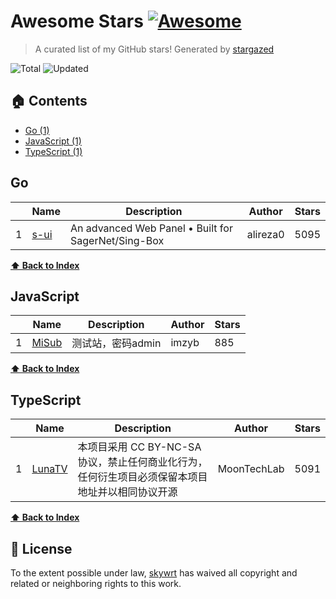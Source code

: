 # Awesome Stars [![Awesome](https://cdn.rawgit.com/sindresorhus/awesome/d7305f38d29fed78fa85652e3a63e154dd8e8829/media/badge.svg)](https://github.com/sindresorhus/awesome)

> A curated list of my GitHub stars! Generated by [stargazed](https://github.com/abhijithvijayan/stargazed)

![Total](https://img.shields.io/badge/Total-3-green.svg)
![Updated](https://img.shields.io/badge/Updated-15--9--2025-blue.svg)

## 🏠 Contents

- [Go (1)](#go)
- [JavaScript (1)](#javascript)
- [TypeScript (1)](#typescript)

## Go
|  | Name 	|  Description 	| Author  	|  Stars 	|
|---	|---	|---	|---	|---	|
| 1 |  [s-ui](https://github.com/alireza0/s-ui) | An advanced Web Panel • Built for SagerNet/Sing-Box | alireza0 | 5095 |

**[⬆ Back to Index](#-contents)**

## JavaScript
|  | Name 	|  Description 	| Author  	|  Stars 	|
|---	|---	|---	|---	|---	|
| 1 |  [MiSub](https://github.com/imzyb/MiSub) | 测试站，密码admin | imzyb | 885 |

**[⬆ Back to Index](#-contents)**

## TypeScript
|  | Name 	|  Description 	| Author  	|  Stars 	|
|---	|---	|---	|---	|---	|
| 1 |  [LunaTV](https://github.com/MoonTechLab/LunaTV) | 本项目采用 CC BY-NC-SA 协议，禁止任何商业化行为，任何衍生项目必须保留本项目地址并以相同协议开源 | MoonTechLab | 5091 |

**[⬆ Back to Index](#-contents)**

## 📝 License

To the extent possible under law, [skywrt](https://github.com/skywrt) has waived all copyright and related or neighboring rights to this work.

